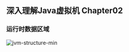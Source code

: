 ## 深入理解Java虚拟机 Chapter02

### 运行时数据区域
![jvm-structure-min](https://www.wailian.work/images/2018/11/01/jvm-structure-min.png)
